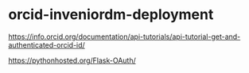 # orcid-inveniordm-deployment

https://info.orcid.org/documentation/api-tutorials/api-tutorial-get-and-authenticated-orcid-id/

https://pythonhosted.org/Flask-OAuth/


